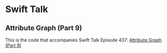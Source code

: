 # Swift Talk
## Attribute Graph (Part 9)

This is the code that accompanies Swift Talk Episode 437: [Attribute Graph (Part 9)](https://talk.objc.io/episodes/S01E437-attribute-graph-part-9)
